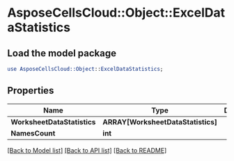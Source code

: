 # AsposeCellsCloud::Object::ExcelDataStatistics 

## Load the model package
```perl
use AsposeCellsCloud::Object::ExcelDataStatistics;
```

## Properties
Name | Type | Description | Notes
------------ | ------------- | ------------- | -------------
**WorksheetDataStatistics** | **ARRAY[WorksheetDataStatistics]** |  |
**NamesCount** | **int** |  |  

[[Back to Model list]](../README.md#documentation-for-models) [[Back to API list]](../README.md#documentation-for-api-endpoints) [[Back to README]](../README.md)

